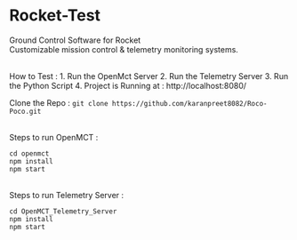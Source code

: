 # Rocket-Test
Ground Control Software for Rocket
<br>
Customizable mission control & telemetry monitoring systems.
<br>

<br>
How to Test : 
1. Run the OpenMct Server
2. Run the Telemetry Server
3. Run the Python Script
4. Project is Running at : http://localhost:8080/
<br>


Clone the Repo : 
```git clone https://github.com/karanpreet8082/Roco-Poco.git```

<br>
Steps to run OpenMCT : 

```
cd openmct
npm install
npm start
```
<br>
Steps to run Telemetry Server :

```
cd OpenMCT_Telemetry_Server
npm install
npm start
```
